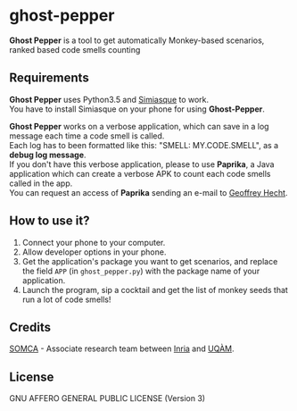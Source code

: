 # ghost-pepper
**Ghost Pepper** is a tool to get automatically Monkey-based scenarios,
ranked based code smells counting

Requirements
------------

**Ghost Pepper** uses Python3.5 and [Simiasque](https://github.com/k0pernicus/simiasque) to work.  
You have to install Simiasque on your phone for using **Ghost-Pepper**.

**Ghost Pepper** works on a verbose application, which can save in a log
message each time a code smell is called.  
Each log has to been formatted like this: "SMELL: MY.CODE.SMELL", as a **debug
log message**.  
If you don't have this verbose application, please to use **Paprika**,
a Java application which can create a verbose APK to count each code smells
called in the app.  
You can request an access of **Paprika** sending an e-mail to
[Geoffrey Hecht](mailto:geoffrey.hecht@inria.fr).

How to use it?
--------------

1.  Connect your phone to your computer.
2.  Allow developer options in your phone.
3.  Get the application's package you want to get scenarios, and replace the field
    `APP` (in `ghost_pepper.py`) with the package name of your application.
4.  Launch the program, sip a cocktail and get the list of
monkey seeds that run a lot of code smells!

Credits
-------

[SOMCA](http://sofa.uqam.ca/somca.php) -
Associate research team between [Inria](http://www.inria.fr)
and [UQÀM](http://www.uqam.ca).

License
-------

GNU AFFERO GENERAL PUBLIC LICENSE (Version 3)
